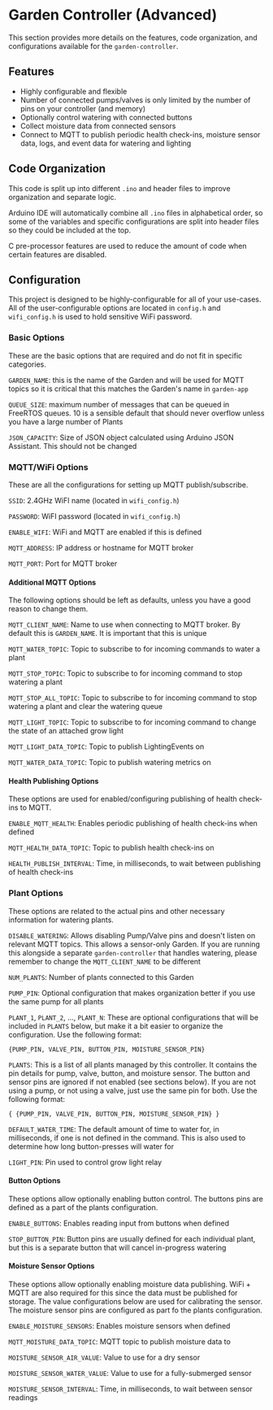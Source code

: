# Garden Controller (Advanced)
This section provides more details on the features, code organization, and configurations available for the `garden-controller`.

## Features
- Highly configurable and flexible
- Number of connected pumps/valves is only limited by the number of pins on your controller (and memory)
- Optionally control watering with connected buttons
- Collect moisture data from connected sensors
- Connect to MQTT to publish periodic health check-ins, moisture sensor data, logs, and event data for watering and lighting

## Code Organization
This code is split up into different `.ino` and header files to improve organization and separate logic.

Arduino IDE will automatically combine all `.ino` files in alphabetical order, so some of the variables and specific configurations are split into header files so they could be included at the top.

C pre-processor features are used to reduce the amount of code when certain features are disabled.

## Configuration
This project is designed to be highly-configurable for all of your use-cases. All of the user-configurable options are located in `config.h` and `wifi_config.h` is used to hold sensitive WiFi password.

### Basic Options
These are the basic options that are required and do not fit in specific categories.

`GARDEN_NAME`: this is the name of the Garden and will be used for MQTT topics so it is critical that this matches the Garden's name in `garden-app`

`QUEUE_SIZE`: maximum number of messages that can be queued in FreeRTOS queues. 10 is a sensible default that should never overflow unless you have a large number of Plants

`JSON_CAPACITY`: Size of JSON object calculated using Arduino JSON Assistant. This should not be changed

### MQTT/WiFi Options
These are all the configurations for setting up MQTT publish/subscribe.

`SSID`: 2.4GHz WiFI name (located in `wifi_config.h`)

`PASSWORD`: WiFI password (located in `wifi_config.h`)

`ENABLE_WIFI`: WiFi and MQTT are enabled if this is defined

`MQTT_ADDRESS`: IP address or hostname for MQTT broker

`MQTT_PORT`: Port for MQTT broker

#### Additional MQTT Options
The following options should be left as defaults, unless you have a good reason to change them.

`MQTT_CLIENT_NAME`: Name to use when connecting to MQTT broker. By default this is `GARDEN_NAME`. It is important that this is unique

`MQTT_WATER_TOPIC`: Topic to subscribe to for incoming commands to water a plant

`MQTT_STOP_TOPIC`: Topic to subscribe to for incoming command to stop watering a plant

`MQTT_STOP_ALL_TOPIC`: Topic to subscribe to for incoming command to stop watering a plant and clear the watering queue

`MQTT_LIGHT_TOPIC`: Topic to subscribe to for incoming command to change the state of an attached grow light

`MQTT_LIGHT_DATA_TOPIC`: Topic to publish LightingEvents on

`MQTT_WATER_DATA_TOPIC`: Topic to publish watering metrics on

#### Health Publishing Options
These options are used for enabled/configuring publishing of health check-ins to MQTT.

`ENABLE_MQTT_HEALTH`: Enables periodic publishing of health check-ins when defined

`MQTT_HEALTH_DATA_TOPIC`: Topic to publish health check-ins on

`HEALTH_PUBLISH_INTERVAL`: Time, in milliseconds, to wait between publishing of health check-ins

### Plant Options
These options are related to the actual pins and other necessary information for watering plants.

`DISABLE_WATERING`: Allows disabling Pump/Valve pins and doesn't listen on relevant MQTT topics. This allows a sensor-only Garden. If you are running this alongside a separate `garden-controller` that handles watering, please remember to change the `MQTT_CLIENT_NAME` to be different

`NUM_PLANTS`: Number of plants connected to this Garden

`PUMP_PIN`: Optional configuration that makes organization better if you use the same pump for all plants

`PLANT_1`, `PLANT_2`, ..., `PLANT_N`: These are optional configurations that will be included in `PLANTS` below, but make it a bit easier to organize the configuration. Use the following format:
```
{PUMP_PIN, VALVE_PIN, BUTTON_PIN, MOISTURE_SENSOR_PIN}
```

`PLANTS`: This is a list of all plants managed by this controller. It contains the pin details for pump, valve, button, and moisture sensor. The button and sensor pins are ignored if not enabled (see sections below). If you are not using a pump, or not using a valve, just use the same pin for both. Use the following format:
```
{ {PUMP_PIN, VALVE_PIN, BUTTON_PIN, MOISTURE_SENSOR_PIN} }
```

`DEFAULT_WATER_TIME`: The default amount of time to water for, in milliseconds, if one is not defined in the command. This is also used to determine how long button-presses will water for

`LIGHT_PIN`: Pin used to control grow light relay

#### Button Options
These options allow optionally enabling button control. The buttons pins are defined as a part of the plants configuration.

`ENABLE_BUTTONS`: Enables reading input from buttons when defined

`STOP_BUTTON_PIN`: Button pins are usually defined for each individual plant, but this is a separate button that will cancel in-progress watering

#### Moisture Sensor Options
These options allow optionally enabling moisture data publishing. WiFi + MQTT are also required for this since the data must be published for storage. The value configurations below are used for calibrating the sensor. The moisture sensor pins are configured as part fo the plants configuration.

`ENABLE_MOISTURE_SENSORS`: Enables moisture sensors when defined

`MQTT_MOISTURE_DATA_TOPIC`: MQTT topic to publish moisture data to

`MOISTURE_SENSOR_AIR_VALUE`: Value to use for a dry sensor

`MOISTURE_SENSOR_WATER_VALUE`: Value to use for a fully-submerged sensor

`MOISTURE_SENSOR_INTERVAL`: Time, in milliseconds, to wait between sensor readings
